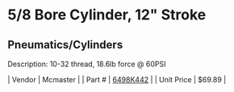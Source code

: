 # 5/8 Bore Cylinder, 12" Stroke
## Pneumatics/Cylinders
Description: 	10-32 thread, 18.6lb force @ 60PSI 

| Vendor | Mcmaster | 
| Part # | [6498K442](http://www.mcmaster.com/) | 
| Unit Price | $69.89 | 
